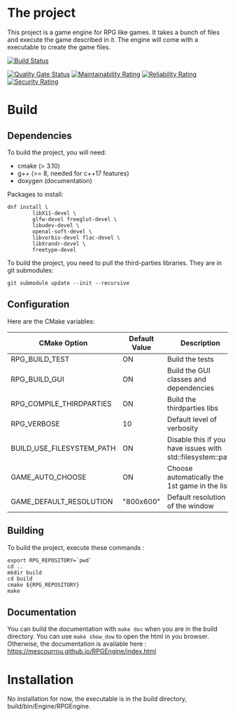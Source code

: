 # The project
This project is a game engine for RPG like games. It takes a bunch of files and execute the game described in it.
The engine will come with a executable to create the game files.

[![Build Status](https://travis-ci.com/mescourrou/RPGEngine.svg?branch=master)](https://travis-ci.com/mescourrou/RPGEngine)

[![Quality Gate Status](https://sonarcloud.io/api/project_badges/measure?project=mescourrou_RPGEngine&metric=alert_status)](https://sonarcloud.io/dashboard?id=mescourrou_RPGEngine) [![Maintainability Rating](https://sonarcloud.io/api/project_badges/measure?project=mescourrou_RPGEngine&metric=sqale_rating)](https://sonarcloud.io/dashboard?id=mescourrou_RPGEngine) [![Reliability Rating](https://sonarcloud.io/api/project_badges/measure?project=mescourrou_RPGEngine&metric=reliability_rating)](https://sonarcloud.io/dashboard?id=mescourrou_RPGEngine) [![Security Rating](https://sonarcloud.io/api/project_badges/measure?project=mescourrou_RPGEngine&metric=security_rating)](https://sonarcloud.io/dashboard?id=mescourrou_RPGEngine)

# Build
## Dependencies
To build the project, you will need:
- cmake (> 3.10)
- g++ (>= 8, needed for c++17 features)
- doxygen (documentation)

Packages to install:
```
dnf install \
	    libX11-devel \
	    glfw-devel freeglut-devel \
	    libudev-devel \
	    openal-soft-devel \
	    libvorbis-devel flac-devel \
	    libXrandr-devel \
	    freetype-devel 
```


To build the project, you need to pull the third-parties libraries. They are in git submodules:
```
git submodule update --init --recursive
```

## Configuration
Here are the CMake variables:

| CMake Option               | Default Value  | Description                                                |
|----------------------------|----------------|------------------------------------------------------------|
| RPG_BUILD_TEST             | ON             | Build the tests                                            |
| RPG_BUILD_GUI              | ON             | Build the GUI classes and dependencies                     |
| RPG_COMPILE_THIRDPARTIES   | ON             | Build the thirdparties libs   		                         |
| RPG_VERBOSE                | 10             | Default level of verbosity                                 |
| BUILD_USE_FILESYSTEM_PATH  | ON             | Disable this if you have issues with std::filesystem::path |
| GAME_AUTO_CHOOSE           | ON             | Choose automatically the 1st game in the list              |
| GAME_DEFAULT_RESOLUTION    | "800x600"      | Default resolution of the window                           |

## Building
To build the project, execute these commands :
```
export RPG_REPOSITORY=`pwd`
cd ..
mkdir build
cd build
cmake ${RPG_REPOSITORY}
make
```

## Documentation
You can build the documentation with `make doc` when you are in the build directory. You can use `make show_dow` to open the html in you browser.
Otherwise, the documentation is available here : https://mescourrou.github.io/RPGEngine/index.html

# Installation
No installation for now, the executable is in the build directory, build/bin/Engine/RPGEngine.
